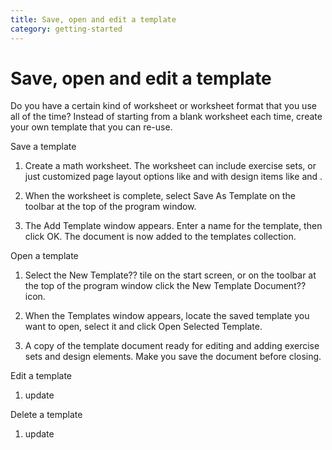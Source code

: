 ```yaml
---
title: Save, open and edit a template
category: getting-started
---
```


# Save, open and edit a template

Do you have a certain kind of worksheet or worksheet format that you use all of the time? Instead of starting from a blank worksheet each time, create your own template that you can re-use.

Save a template

1. Create a math worksheet. The worksheet can include exercise sets, or just customized page layout options like and with design items like and .

2. When the worksheet is complete, select Save As Template on the toolbar at the top of the program window.

3. The Add Template window appears. Enter a name for the template, then click OK. The document is now added to the templates collection.

Open a template

1. Select the New Template?? tile on the start screen, or on the toolbar at the top of the program window click the New Template Document?? icon.

2. When the Templates window appears, locate the saved template you want to open, select it and click Open Selected Template.

3. A copy of the template document ready for editing and adding exercise sets and design elements. Make you save the document before closing.

Edit a template

1. update

Delete a template

1. update
